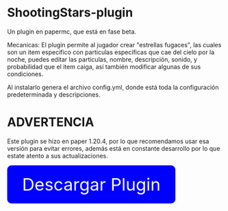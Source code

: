 # ShootingStars-plugin
Un plugin en papermc, que está en fase beta.

Mecanicas:
El plugin permite al jugador crear "estrellas fugaces", las cuales son un item especifico con particulas especificas que cae del cielo por la noche, puedes editar las particulas, nombre, descripción, sonido, y probabilidad que el item caiga, así también modificar algunas de sus condiciones.

Al instalarlo genera el archivo config.yml, donde está toda la configuración predeterminada y descripciones.

# ADVERTENCIA
Este plugin se hizo en paper 1.20.4, por lo que recomendamos usar esa versión para evitar errores, además está en constante desarrollo por lo que estate atento a sus actualizaciones.

<a href="https://github.com/Diamond-xv0/ShootingStars-plugin/releases/download/beta-1.2/ShootingStars-1.2-beta.jar" style="text-decoration:none;">
  <div style="display:inline-block; background-color:blue; color:white; padding:20px 35px; border-radius:10px; font-size:40px; text-align:center;">
    Descargar Plugin
  </div>
</a>

